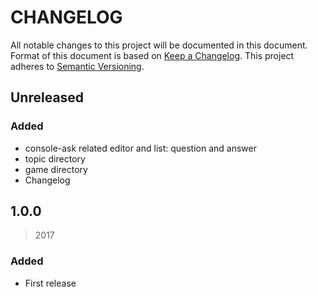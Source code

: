# CHANGELOG
All notable changes to this project will be documented in this document. Format of this document is based on [Keep a Changelog](http://keepachangelog.com/en/1.0.0/). This project adheres to [Semantic Versioning](http://semver.org/spec/v2.0.0.html).

## Unreleased

### Added
- console-ask related editor and list: question and answer
- topic directory
- game directory
- Changelog

## 1.0.0
> 2017

### Added
- First release
